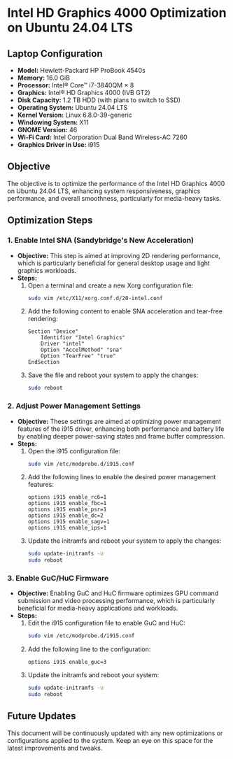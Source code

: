 
# Intel HD Graphics 4000 Optimization on Ubuntu 24.04 LTS

## Laptop Configuration
- **Model:** Hewlett-Packard HP ProBook 4540s
- **Memory:** 16.0 GiB
- **Processor:** Intel® Core™ i7-3840QM × 8
- **Graphics:** Intel® HD Graphics 4000 (IVB GT2)
- **Disk Capacity:** 1.2 TB HDD (with plans to switch to SSD)
- **Operating System:** Ubuntu 24.04 LTS
- **Kernel Version:** Linux 6.8.0-39-generic
- **Windowing System:** X11
- **GNOME Version:** 46
- **Wi-Fi Card:** Intel Corporation Dual Band Wireless-AC 7260
- **Graphics Driver in Use:** i915

## Objective
The objective is to optimize the performance of the Intel HD Graphics 4000 on Ubuntu 24.04 LTS, enhancing system responsiveness, graphics performance, and overall smoothness, particularly for media-heavy tasks.

## Optimization Steps

### 1. Enable Intel SNA (Sandybridge's New Acceleration)
- **Objective:** This step is aimed at improving 2D rendering performance, which is particularly beneficial for general desktop usage and light graphics workloads.
- **Steps:**
  1. Open a terminal and create a new Xorg configuration file:
     ```bash
     sudo vim /etc/X11/xorg.conf.d/20-intel.conf
     ```
  2. Add the following content to enable SNA acceleration and tear-free rendering:
     ```plaintext
     Section "Device"
         Identifier "Intel Graphics"
         Driver "intel"
         Option "AccelMethod" "sna"
         Option "TearFree" "true"
     EndSection
     ```
  3. Save the file and reboot your system to apply the changes:
     ```bash
     sudo reboot
     ```

### 2. Adjust Power Management Settings
- **Objective:** These settings are aimed at optimizing power management features of the i915 driver, enhancing both performance and battery life by enabling deeper power-saving states and frame buffer compression.
- **Steps:**
  1. Open the i915 configuration file:
     ```bash
     sudo vim /etc/modprobe.d/i915.conf
     ```
  2. Add the following lines to enable the desired power management features:
     ```plaintext
     options i915 enable_rc6=1
     options i915 enable_fbc=1
     options i915 enable_psr=1
     options i915 enable_dc=2
     options i915 enable_sagv=1
     options i915 enable_ips=1
     ```
  3. Update the initramfs and reboot your system to apply the changes:
     ```bash
     sudo update-initramfs -u
     sudo reboot
     ```

### 3. Enable GuC/HuC Firmware
- **Objective:** Enabling GuC and HuC firmware optimizes GPU command submission and video processing performance, which is particularly beneficial for media-heavy applications and workloads.
- **Steps:**
  1. Edit the i915 configuration file to enable GuC and HuC:
     ```bash
     sudo vim /etc/modprobe.d/i915.conf
     ```
  2. Add the following line to the configuration:
     ```plaintext
     options i915 enable_guc=3
     ```
  3. Update the initramfs and reboot your system:
     ```bash
     sudo update-initramfs -u
     sudo reboot
     ```

## Future Updates
This document will be continuously updated with any new optimizations or configurations applied to the system. Keep an eye on this space for the latest improvements and tweaks.


